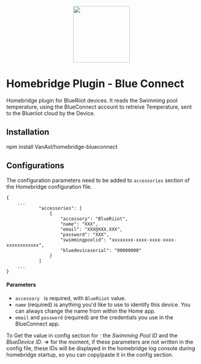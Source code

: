 
<p align="center">

<img src="https://0g.citymesh.com/files/Blog/Riiot-Labs/_1400xAUTO_fit_center-center_100/blueriiot-logo.png" width="150">

</p>


# Homebridge Plugin - Blue Connect

Homebridge plugin for BlueRiiot devices.
It reads the Swimming pool temperature, using the BlueConnect account to retreive Temperature, sent to the Blueriiot cloud by the Device.

## Installation

npm install VanAxl/homebridge-blueconnect

## Configurations

The configuration parameters need to be added to `accessories` section of the Homebridge configuration file.

```json5
{
    ...
            "accessories": [
                {
                    "accessory": "BlueRiiot",
                    "name": "XXX",
                    "email": "XXX@XXX.XXX",
                    "password": "XXX",
                    "swimmingpoolid": "xxxxxxxx-xxxx-xxxx-xxxx-xxxxxxxxxxxx",
                    "bluedeviceserial": "00000000"
                }
            ]
    ...
}
```


#### Parameters

* `accessory ` is required, with `BlueRiiot` value.  
* `name` (required) is anything you'd like to use to identify this device. You can always change the name from within the Home app.
* `email` and `password` (required) are the credentials you use in the BlueConnect app.

To Get the value in config section for : the <i>Swimming Pool ID</i> and the <i>BlueDevice ID</i>.
=> for the moment, if these parameters are not written in the config file, these IDs will be displayed in the homebridge log console during homebridge startup, so you can copy/paste it in the config section.

